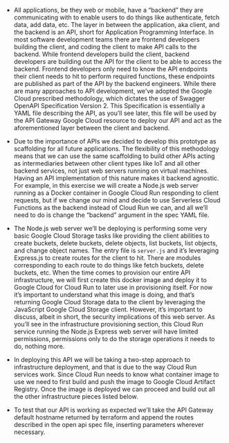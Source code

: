 - All applications, be they web or mobile, have a “backend” they are communicating with to enable users to do things like authenticate, fetch data, add data, etc. The layer in between the application, aka client, and the backend is an API, short for Application Programming Interface. In most software development teams there are frontend developers building the client, and coding the client to make API calls to the backend. While frontend developers build the client, backend developers are building out the API for the client to be able to access the backend. Frontend developers only need to know the API endpoints their client needs to hit to perform required functions, these endpoints are published as part of the API by the backend engineers. While there are many approaches to API development, we’ve adopted the Google Cloud prescribed methodology, which dictates the use of Swagger OpenAPI Specification Version 2. This Specification is essentially a YAML file describing the API, as you’ll see later, this file will be used by the API Gateway Google Cloud resource to deploy our API and act as the aforementioned layer between the client and backend.

- Due to the importance of APIs we decided to develop this prototype as scaffolding for all future applications. The flexibility of this methodology means that we can use the same scaffolding to build other APIs acting as intermediaries between other client types like IoT and all other backend services, not just web servers running on virtual machines. Having an API implementation of this nature makes it backend agnostic. For example, in this exercise we will create a Node.js web server running as a Docker container in Google Cloud Run responding to client requests, but if we change our mind and decide to use Serverless Cloud Functions as the backend instead of Cloud Run we can, and all we’ll need to do is change the “backend” argument in the spec YAML file.

- The Node.js web server we’ll be deploying is performing some very basic Google Cloud Storage tasks like providing the client abilities to create buckets, delete buckets, delete objects, list buckets, list objects, and change object names. The entry file is `server.js` and it’s leveraging Express.js to create routes for the client to hit. There are modules corresponding to each route to do things like fetch buckets, delete buckets, etc. When the time comes to provision our entire API infrastructure, we will first create this docker image and deploy it to Google Cloud for Cloud Run to later use in provisioning itself. For now it’s important to understand what this image is doing, and that’s returning Google Cloud Storage data to the client by leveraging the JavaScript Google Cloud Storage client. However, it’s important to discuss, albeit in short, the security implications of this web server. As you’ll see in the infrastructure provisioning section, this Cloud Run service running the Node.js Express web server will have limited permissions, permissions only to do the storage operations it needs to do, nothing more.

- In deploying this API we will be taking a two-step approach to infrastructure deployment, and that is due to the way Cloud Run services work. Since Cloud Run needs to know what container image to use we need to first build and push the image to Google Cloud Artifact Registry. Once the image is deployed we can proceed and build out all the other infrastructure pieces listed below.

- To test that our API is working as expected we’ll take the API Gateway default hostname returned by terraform and append the routes described in the open api spec file, inserting parameters wherever necessary.